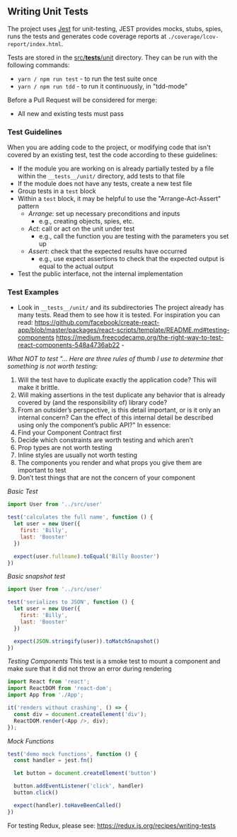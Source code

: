 ## Writing Unit Tests

The project uses [Jest](https://facebook.github.io/jest/) for unit-testing, 
JEST provides mocks, stubs, spies, runs the tests and generates
code coverage reports at `./coverage/lcov-report/index.html`.

Tests are stored in the [src/__tests__/unit](src/__tests__/unit) directory.
They can be run with the following commands:

- `yarn / npm run test` - to run the test suite once
- `yarn / npm run tdd` - to run it continuously, in "tdd-mode"

Before a Pull Request will be considered for merge:

- All new and existing tests must pass

### Test Guidelines
When you are adding code to the project, or modifying code that isn't covered by an existing test, test the code according to these guidelines:

- If the module you are working on is already partially tested by a file within the `__tests__/unit/` directory, add tests to that file
- If the module does not have any tests, create a new test file
- Group tests in a `test` block
- Within a `test` block, it may be helpful to use the "Arrange-Act-Assert" pattern
  - _Arrange_: set up necessary preconditions and inputs
    - e.g., creating objects, spies, etc.
  - _Act_: call or act on the unit under test
    - e.g., call the function you are testing with the parameters you set up
  - _Assert_: check that the expected results have occurred
    - e.g., use expect assertions to check that the expected output is equal to the actual output
- Test the public interface, not the internal implementation

### Test Examples
- Look in `__tests__/unit/` and its subdirectories
The project already has many tests. Read them to see how it is tested. 
For inspiration you can read:
https://github.com/facebook/create-react-app/blob/master/packages/react-scripts/template/README.md#testing-components
https://medium.freecodecamp.org/the-right-way-to-test-react-components-548a4736ab22 -

*What NOT to test*
*"... Here are three rules of thumb I use to determine that something is not worth testing:*
1. Will the test have to duplicate exactly the application code? This will make it brittle.
2. Will making assertions in the test duplicate any behavior that is already covered by (and the responsibility of) library code?
3. From an outsider’s perspective, is this detail important, or is it only an internal concern? Can the effect of this internal detail be described using only the component’s public API?"
In essence:
1. Find your Component Contract first
2. Decide which constraints are worth testing and which aren’t
3. Prop types are not worth testing
4. Inline styles are usually not worth testing
5. The components you render and what props you give them are important to test
6. Don’t test things that are not the concern of your component

*Basic Test*

```JavaScript
import User from '../src/user'

test('calculates the full name', function () {
  let user = new User({
    first: 'Billy',
    last: 'Booster'
  })

  expect(user.fullname).toEqual('Billy Booster')
})
```

*Basic snapshot test*

```JavaScript
import User from '../src/user'

test('serializes to JSON', function () {
  let user = new User({
    first: 'Billy',
    last: 'Booster'
  })

  expect(JSON.stringify(user)).toMatchSnapshot()
})
```
*Testing Components*
This test is a smoke test to mount a component and make sure that it did not throw an error during rendering

```Javascript
import React from 'react';
import ReactDOM from 'react-dom';
import App from './App';

it('renders without crashing', () => {
  const div = document.createElement('div');
  ReactDOM.render(<App />, div);
});
```

*Mock Functions*

```JavaScript
test('demo mock functions', function () {
  const handler = jest.fn()

  let button = document.createElement('button')

  button.addEventListener('click', handler)
  button.click()

  expect(handler).toHaveBeenCalled()
})
```

For testing Redux, please see:
https://redux.js.org/recipes/writing-tests